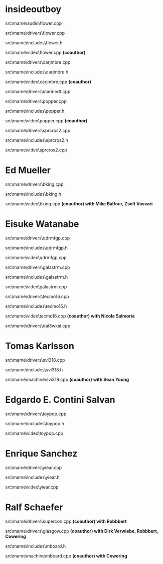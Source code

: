 insideoutboy
============

src\mame\audio\flower.cpp 

src\mame\drivers\flower.cpp 

src\mame\includes\flower.h 

src\mame\video\flower.cpp  **(coauthor)**

src\mame\drivers\carjmbre.cpp 

src\mame\includes\carjmbre.h 

src\mame\video\carjmbre.cpp **(coauthor)**

src\mame\drivers\marinedt.cpp 

src\mame\drivers\popper.cpp 

src\mame\includes\popper.h 

src\mame\video\popper.cpp  **(coauthor)**

src\mame\drivers\sprcros2.cpp 

src\mame\includes\sprcros2.h 

src\mame\video\sprcros2.cpp 


Ed Mueller
==========

src\mame\drivers\bking.cpp 

src\mame\includes\bking.h 

src\mame\video\bking.cpp  **(coauthor) with Mike Balfour, Zsolt Vasvari**


Eisuke Watanabe
===============

src\mame\drivers\qdrmfgp.cpp 

src\mame\includes\qdrmfgp.h

src\mame\video\qdrmfgp.cpp 

src\mame\drivers\galastrm.cpp 

src\mame\includes\galastrm.h 

src\mame\video\galastrm.cpp 

src\mame\drivers\tecmo16.cpp 

src\mame\includes\tecmo16.h 

src\mame\video\tecmo16.cpp  **(coauthor) with Nicola Salmoria**

src\mame\drivers\dai3wksi.cpp 


Tomas Karlsson
==============

src\mame\drivers\svi318.cpp 

src\mame\includes\svi318.h 

src\mame\machine\svi318.cpp  **(coauthor) with Sean Young**


Edgardo E. Contini Salvan
=========================

src\mame\drivers\toypop.cpp 

src\mame\includes\toypop.h 

src\mame\video\toypop.cpp 



Enrique Sanchez
===============

src\mame\drivers\yiear.cpp 

src\mame\includes\yiear.h 

src\mame\video\yiear.cpp 



Ralf Schaefer
=============
src\mame\drivers\supercon.cpp **(coauthor) with Robbbert**

src\mame\drivers\glasgow.cpp **(coauthor) with Dirk Verwiebe, Robbbert, Cowering**

src\mame\includes\mboard.h 

src\mame\machine\mboard.cpp  **(coauthor) with Cowering**
